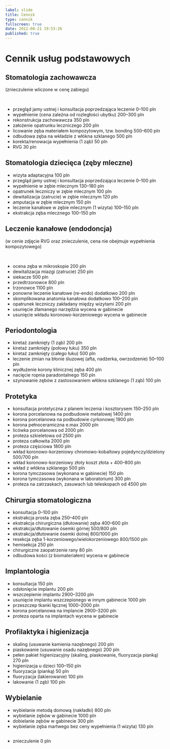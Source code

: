 ```yaml
---
label: slide
title: Cennik
type: cennik
fullscreen: true
date: 2012-08-21 19:53:26
published: true
---
```


# <span>Cennik usług podstawowych</span>

## Stomatologia zachowawcza

(znieczulenie wliczone w cenę zabiegu)

<br>

* <span>przegląd jamy ustnej i konsultacja poprzedzająca leczenie</span> <span>0&ndash;100 pln</span>
* <span>wypełnienie (cena zależna od rozległości ubytku)</span> <span>200&ndash;300 pln</span>
* <span>rekonstrukcja zachowawcza</span> <span>350 pln</span>
* <span>założenie opatrunku leczniczego</span> <span>200 pln</span>
* <span>licowanie zęba materiałem kompozytowym, tzw. bonding</span> <span>500&ndash;600 pln</span>
* <span>odbudowa zęba na wkładzie z włókna szklanego</span> <span>500 pln</span>
* <span>korekta/renowacja wypełnienia (1 ząb)</span> <span>50 pln</span>
* <span>RVG</span> <span>30 pln</span>

<h2 id="stomatologia-dziecieca">Stomatologia dziecięca (zęby mleczne)</h2>

* <span>wizyta adaptacyjna</span> <span>100 pln</span>
* <span>przegląd jamy ustnej i konsultacja poprzedzająca leczenie</span> <span>0&ndash;100 pln</span>
* <span>wypełnienie w zębie mlecznym</span> <span>130&ndash;180 pln</span>
* <span>opatrunek leczniczy w zębie mlecznym</span> <span>100 pln</span>
* <span>dewitalizacja (zatrucie) w zębie mlecznym</span> <span>120 pln</span>
* <span>amputacja w zębie mlecznym</span> <span>150 pln</span>
* <span>leczenie kanałowe w zębie mlecznym (1 wizyta)</span> <span>100&ndash;150 pln</span>
* <span>ekstrakcja zęba mlecznego</span> <span>100&ndash;150 pln</span>

<h2 id="endodoncja">Leczenie kanałowe (endodoncja)</h2>

(w cenie zdjęcie RVG oraz znieczulenie, cena nie obejmuje wypełnienia kompozytowego)

<br>

* <span>ocena zęba w mikroskopie</span> <span>200 pln</span>
* <span>dewitalizacja miazgi (zatrucie)</span> <span>250 pln</span>
* <span>siekacze</span> <span>500 pln</span>
* <span>przedtrzonowce</span> <span>800 pln</span>
* <span>trzonowce</span> <span>1100 pln</span>
* <span>ponowne leczenie kanałowe (re-endo)</span> <span>dodatkowo 200 pln</span>
* <span>skomplikowana anatomia kanałowa</span> <span>dodatkowo 100&ndash;200 pln</span>
* <span>opatrunek leczniczy zakładany między wizytami</span> <span>200 pln</span>
* <span>usunięcie złamanego narzędzia</span> <span>wycena w gabinecie</span>
* <span>usunięcie wkładu koronowo-korzeniowego</span> <span>wycena w gabinecie</span>

## Periodontologia

* <span>kiretaż zamknięty (1 ząb)</span> <span>200 pln</span>
* <span>kiretaż zamknięty (połowy łuku)</span> <span>350 pln</span>
* <span>kiretaż zamknięty (całego łuku)</span> <span>500 pln</span>
* <span>leczenie zmian na błonie śluzowej (afta, nadżerka, owrzodzenie)</span> <span>50&ndash;100 pln</span>
* <span>wydłużenie korony klinicznej zęba</span> <span>400 pln</span>
* <span>nacięcie ropnia paradontalnego</span> <span>150 pln</span>
* <span>szynowanie zębów z zastosowaniem włókna szklanego (1 ząb)</span> <span>100 pln</span>

## Protetyka

* <span>konsultacja protetyczna z planem leczenia i kosztorysem</span> <span>150&ndash;250 pln</span>
* <span>korona porcelanowa na podbudowie metalowej</span> <span>1400 pln</span>
* <span>korona porcelanowa na podbudowie cyrkonowej</span> <span>1900 pln</span>
* <span>korona pełnoceramiczna e.max</span> <span>2000 pln</span>
* <span>licówka porcelanowa</span> <span>od 2000 pln</span>
* <span>proteza szkieletowa</span> <span>od 2500 pln</span>
* <span>proteza całkowita</span> <span>2000 pln</span>
* <span>proteza częściowa</span> <span>1800 pln</span>
* <span>wkład koronowo-korzeniowy chromowo-kobaltowy pojedynczy/dzielony</span> <span>500/700 pln</span>
* <span>wkład koronowo-korzeniowy złoty</span> <span>koszt złota + 400&ndash;800 pln</span>
* <span>wkład z włókna szklanego</span> <span>500 pln</span>
* <span>korona tymczasowa (wykonana w gabinecie)</span> <span>150 pln</span>
* <span>korona tymczasowa (wykonana w laboratorium)</span> <span>300 pln</span>
* <span>proteza na zatrzaskach, zasuwach lub teleskopach</span> <span>od 4500 pln</span>

## Chirurgia stomatologiczna

* <span>konsultacja</span> <span>0&ndash;100 pln</span>
* <span>ekstrakcja prosta zęba</span> <span>250&ndash;400 pln</span>
* <span>ekstrakcja chirurgiczna (dłutowanie) zęba</span> <span>400&ndash;600 pln</span>
* <span>ekstrakcja/dłutowanie ósemki górnej</span> <span>500/800 pln</span>
* <span>ekstrakcja/dłutowanie ósemki dolnej</span> <span>800/1000 pln</span>
* <span>resekcja zęba 1-korzeniowego/wielokorzeniowego</span> <span>800/1500 pln</span>
* <span>hemisekcja</span> <span>250 pln</span>
* <span>chirurgiczne zaopatrzenie rany</span> <span>80 pln</span>
* <span>odbudowa kości (z biomateriałem)</span> <span>wycena w gabinecie</span>

## Implantologia

* <span>konsultacja</span> <span>150 pln</span>
* <span>odsłonięcie implantu</span> <span>200 pln</span>
* <span>wszczepienie implantu</span> <span>2900&ndash;3200 pln</span>
* <span>usunięcie implantu wszczepionego w innym gabinecie</span> <span>1000 pln</span>
* <span>przeszczep tkanki łącznej</span> <span>1000&ndash;2000 pln</span>
* <span>korona porcelanowa na implancie</span> <span>2900&ndash;3200 pln</span>
* <span>proteza oparta na implantach</span> <span>wycena w gabinecie</span>

<h2 id="profilaktyka">Profilaktyka i higienizacja</h2>

* <span>skaling (usuwanie kamienia nazębnego)</span> <span>200 pln</span>
* <span>piaskowanie (usuwanie osadu nazębnego)</span> <span>200 pln</span>
* <span>pełen pakiet higienizacyjny (skaling, piaskowanie, fluoryzacja pianką)</span> <span>270 pln</span>
* <span>higienizacja u dzieci</span> <span>100&ndash;150 pln</span>
* <span>fluoryzacja (pianką)</span> <span>50 pln</span>
* <span>fluoryzacja (lakierowanie)</span> <span>100 pln</span>
* <span>lakowanie (1 ząb)</span> <span>100 pln</span>

## Wybielanie

* <span>wybielanie metodą domową (nakładki)</span> <span>800 pln</span>
* <span>wybielanie zębów w gabinecie</span> <span>1000 pln</span>
* <span>dobielanie zębów w gabinecie</span> <span>300 pln</span>
* <span>wybielanie zęba martwego bez ceny wypełnienia (1 wizyta)</span> <span>130 pln</span>

<h2 id="uslugi-w-cenie"></h2>

* <span>znieczulenie</span> <span>0 pln</span>
